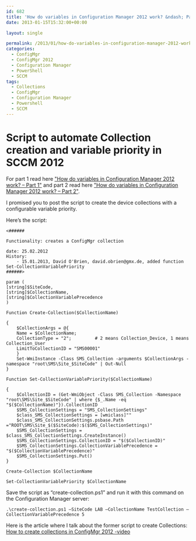 ```yaml
---
id: 682
title: 'How do variables in Configuration Manager 2012 work? &ndash; Part 3'
date: 2013-01-15T15:32:00+00:00

layout: single

permalink: /2013/01/how-do-variables-in-configuration-manager-2012-work-part-3/
categories:
  - ConfigMgr
  - ConfigMgr 2012
  - Configuration Manager
  - PowerShell
  - SCCM
tags:
  - Collections
  - ConfigMgr
  - Configuration Manager
  - Powershell
  - SCCM
---
```

# Script to automate Collection creation and variable priority in SCCM 2012

For part 1 read here ["How do variables in Configuration Manager 2012 work? – Part 1"](/2013/01/how-do-variables-in-configuration-manager-2012-work-part-1/) and part 2 read here ["How do variables in Configuration Manager 2012 work? – Part 2"](/2013/01/how-do-variables-in-configuration-manager-2012-work-part-2/).

I promised you to post the script to create the device collections with a configurable variable priority.

Here’s the script:

```
<######

Functionality: creates a ConfigMgr collection

date: 25.02.2012
History:
    - 15.01.2013, David O'Brien, david.obrien@gmx.de, added function Set-CollectionVariablePriority
######>

param (
[string]$SiteCode,
[string]$CollectionName,
[string]$CollectionVariablePrecedence
)

Function Create-Collection($CollectionName)

{
    $CollectionArgs = @{
    Name = $CollectionName;
    CollectionType = "2";         # 2 means Collection_Device, 1 means Collection_User
    LimitToCollectionID = "SMS00001"
    }
    Set-WmiInstance -Class SMS_Collection -arguments $CollectionArgs -namespace "root\SMS\Site_$SiteCode" | Out-Null
}

Function Set-CollectionVariablePriority($CollectionName)

{
    $CollectionID = (Get-WmiObject -Class SMS_Collection -Namespace "root\SMS\Site_$SiteCode" | where {$_.Name -eq "$($CollectionName)"}).CollectionID
    $SMS_CollectionSettings = "SMS_CollectionSettings"
    $class_SMS_CollectionSettings = [wmiclass]""
    $class_SMS_CollectionSettings.psbase.Path ="ROOT\SMS\Site_$($SiteCode):$($SMS_CollectionSettings)"
    $SMS_CollectionSettings = $class_SMS_CollectionSettings.CreateInstance()
    $SMS_CollectionSettings.CollectionID = "$($CollectionID)"
    $SMS_CollectionSettings.CollectionVariablePrecedence = "$($CollectionVariablePrecedence)"
    $SMS_CollectionSettings.Put()
}

Create-Collection $CollectionName

Set-CollectionVariablePriority $CollectionName
```

Save the script as “create-collection.ps1” and run it with this command on the Configuration Manager server:

```
.\create-collection.ps1 –SiteCode LAB –CollectionName TestCollection –CollectionVariablePrecedence 5
```

Here is the article where I talk about the former script to create Collections: [How to create collections in ConfigMgr 2012 -video](http://www.david-obrien.net/?p=570)




